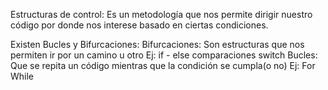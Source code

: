 Estructuras de control:
Es un metodología que nos permite dirigir nuestro código por donde nos interese
basado en ciertas condiciones.

Existen Bucles y Bifurcaciones:
 Bifurcaciones: Son estructuras que nos permiten ir por un camino u otro
    Ej: 
        if - else
        comparaciones
        switch
 Bucles: Que se repita un código mientras que la condición se cumpla(o no)
    Ej:
        For
        While
